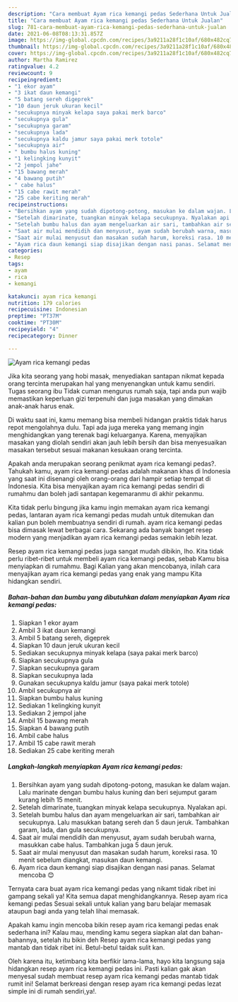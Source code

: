 ```yaml
---
description: "Cara membuat Ayam rica kemangi pedas Sederhana Untuk Jualan"
title: "Cara membuat Ayam rica kemangi pedas Sederhana Untuk Jualan"
slug: 781-cara-membuat-ayam-rica-kemangi-pedas-sederhana-untuk-jualan
date: 2021-06-08T08:13:31.857Z
image: https://img-global.cpcdn.com/recipes/3a9211a28f1c10af/680x482cq70/ayam-rica-kemangi-pedas-foto-resep-utama.jpg
thumbnail: https://img-global.cpcdn.com/recipes/3a9211a28f1c10af/680x482cq70/ayam-rica-kemangi-pedas-foto-resep-utama.jpg
cover: https://img-global.cpcdn.com/recipes/3a9211a28f1c10af/680x482cq70/ayam-rica-kemangi-pedas-foto-resep-utama.jpg
author: Martha Ramirez
ratingvalue: 4.2
reviewcount: 9
recipeingredient:
- "1 ekor ayam"
- "3 ikat daun kemangi"
- "5 batang sereh digeprek"
- "10 daun jeruk ukuran kecil"
- "secukupnya minyak kelapa saya pakai merk barco"
- "secukupnya gula"
- "secukupnya garam"
- "secukupnya lada"
- "secukupnya kaldu jamur saya pakai merk totole"
- "secukupnya air"
- " bumbu halus kuning"
- "1 kelingking kunyit"
- "2 jempol jahe"
- "15 bawang merah"
- "4 bawang putih"
- " cabe halus"
- "15 cabe rawit merah"
- "25 cabe keriting merah"
recipeinstructions:
- "Bersihkan ayam yang sudah dipotong-potong, masukan ke dalam wajan. Lalu marinate dengan bumbu halus kuning dan beri sejumput garam kurang lebih 15 menit."
- "Setelah dimarinate, tuangkan minyak kelapa secukupnya. Nyalakan api."
- "Setelah bumbu halus dan ayam mengeluarkan air sari, tambahkan air secukupnya. Lalu masukkan batang sereh dan 5 daun jeruk. Tambahkan garam, lada, dan gula secukupnya."
- "Saat air mulai mendidih dan menyusut, ayam sudah berubah warna, masukkan cabe halus. Tambahkan juga 5 daun jeruk."
- "Saat air mulai menyusut dan masakan sudah harum, koreksi rasa. 10 menit sebelum diangkat, masukan daun kemangi."
- "Ayam rica daun kemangi siap disajikan dengan nasi panas. Selamat mencoba 😊"
categories:
- Resep
tags:
- ayam
- rica
- kemangi

katakunci: ayam rica kemangi 
nutrition: 179 calories
recipecuisine: Indonesian
preptime: "PT37M"
cooktime: "PT30M"
recipeyield: "4"
recipecategory: Dinner

---
```



![Ayam rica kemangi pedas](https://img-global.cpcdn.com/recipes/3a9211a28f1c10af/680x482cq70/ayam-rica-kemangi-pedas-foto-resep-utama.jpg)

Jika kita seorang yang hobi masak, menyediakan santapan nikmat kepada orang tercinta merupakan hal yang menyenangkan untuk kamu sendiri. Tugas seorang ibu Tidak cuman mengurus rumah saja, tapi anda pun wajib memastikan keperluan gizi terpenuhi dan juga masakan yang dimakan anak-anak harus enak.

Di waktu  saat ini, kamu memang bisa membeli hidangan praktis tidak harus repot mengolahnya dulu. Tapi ada juga mereka yang memang ingin menghidangkan yang terenak bagi keluarganya. Karena, menyajikan masakan yang diolah sendiri akan jauh lebih bersih dan bisa menyesuaikan masakan tersebut sesuai makanan kesukaan orang tercinta. 



Apakah anda merupakan seorang penikmat ayam rica kemangi pedas?. Tahukah kamu, ayam rica kemangi pedas adalah makanan khas di Indonesia yang saat ini disenangi oleh orang-orang dari hampir setiap tempat di Indonesia. Kita bisa menyajikan ayam rica kemangi pedas sendiri di rumahmu dan boleh jadi santapan kegemaranmu di akhir pekanmu.

Kita tidak perlu bingung jika kamu ingin memakan ayam rica kemangi pedas, lantaran ayam rica kemangi pedas mudah untuk ditemukan dan kalian pun boleh membuatnya sendiri di rumah. ayam rica kemangi pedas bisa dimasak lewat berbagai cara. Sekarang ada banyak banget resep modern yang menjadikan ayam rica kemangi pedas semakin lebih lezat.

Resep ayam rica kemangi pedas juga sangat mudah dibikin, lho. Kita tidak perlu ribet-ribet untuk membeli ayam rica kemangi pedas, sebab Kamu bisa menyiapkan di rumahmu. Bagi Kalian yang akan mencobanya, inilah cara menyajikan ayam rica kemangi pedas yang enak yang mampu Kita hidangkan sendiri.

<!--inarticleads1-->

##### Bahan-bahan dan bumbu yang dibutuhkan dalam menyiapkan Ayam rica kemangi pedas:

1. Siapkan 1 ekor ayam
1. Ambil 3 ikat daun kemangi
1. Ambil 5 batang sereh, digeprek
1. Siapkan 10 daun jeruk ukuran kecil
1. Sediakan secukupnya minyak kelapa (saya pakai merk barco)
1. Siapkan secukupnya gula
1. Siapkan secukupnya garam
1. Siapkan secukupnya lada
1. Gunakan secukupnya kaldu jamur (saya pakai merk totole)
1. Ambil secukupnya air
1. Siapkan  bumbu halus kuning
1. Sediakan 1 kelingking kunyit
1. Sediakan 2 jempol jahe
1. Ambil 15 bawang merah
1. Siapkan 4 bawang putih
1. Ambil  cabe halus
1. Ambil 15 cabe rawit merah
1. Sediakan 25 cabe keriting merah




<!--inarticleads2-->

##### Langkah-langkah menyiapkan Ayam rica kemangi pedas:

1. Bersihkan ayam yang sudah dipotong-potong, masukan ke dalam wajan. Lalu marinate dengan bumbu halus kuning dan beri sejumput garam kurang lebih 15 menit.
1. Setelah dimarinate, tuangkan minyak kelapa secukupnya. Nyalakan api.
1. Setelah bumbu halus dan ayam mengeluarkan air sari, tambahkan air secukupnya. Lalu masukkan batang sereh dan 5 daun jeruk. Tambahkan garam, lada, dan gula secukupnya.
1. Saat air mulai mendidih dan menyusut, ayam sudah berubah warna, masukkan cabe halus. Tambahkan juga 5 daun jeruk.
1. Saat air mulai menyusut dan masakan sudah harum, koreksi rasa. 10 menit sebelum diangkat, masukan daun kemangi.
1. Ayam rica daun kemangi siap disajikan dengan nasi panas. Selamat mencoba 😊




Ternyata cara buat ayam rica kemangi pedas yang nikamt tidak ribet ini gampang sekali ya! Kita semua dapat menghidangkannya. Resep ayam rica kemangi pedas Sesuai sekali untuk kalian yang baru belajar memasak ataupun bagi anda yang telah lihai memasak.

Apakah kamu ingin mencoba bikin resep ayam rica kemangi pedas enak sederhana ini? Kalau mau, mending kamu segera siapkan alat dan bahan-bahannya, setelah itu bikin deh Resep ayam rica kemangi pedas yang mantab dan tidak ribet ini. Betul-betul taidak sulit kan. 

Oleh karena itu, ketimbang kita berfikir lama-lama, hayo kita langsung saja hidangkan resep ayam rica kemangi pedas ini. Pasti kalian gak akan menyesal sudah membuat resep ayam rica kemangi pedas mantab tidak rumit ini! Selamat berkreasi dengan resep ayam rica kemangi pedas lezat simple ini di rumah sendiri,ya!.

